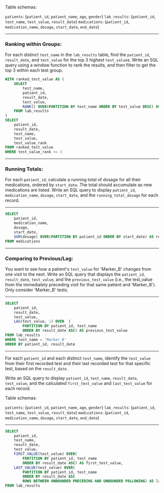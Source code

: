 Table schemas:

`patients`: (`patient_id`, `patient_name`, `age`, `gender`)
`lab_results`: (`patient_id`, `test_name`, `test_value`, `result_date`)
`medications`: (`patient_id`, `medication_name`, `dosage`, `start_date`, `end_date`)

---

### Ranking within Groups:
For each distinct `test_name` in the `lab_results` table, find the `patient_id`, `result_date`, and `test_value` for the top 3 highest `test_value`s.
Write an SQL query using a window function to rank the results, and then filter to get the top 3 within each test group.

```sql
WITH ranked_test_value AS (
    SELECT 
        test_name, 
        patient_id,
        result_date,
        test_value,
        RANK() OVER(PARTITION BY test_name ORDER BY test_value DESC) AS test_value_rank
    FROM lab_results
)
SELECT 
    patient_id,
    result_date,
    test_name,
    test_value,
    test_value_rank
FROM ranked_test_value
WHERE test_value_rank <= 3
```

---

### Running Totals:
For each `patient_id`, calculate a running total of dosage for all their medications, ordered by `start_date`. The total should accumulate as new medications are listed.
Write an SQL query to display `patient_id`, `medication_name`, `dosage`, `start_date`, and the `running_total_dosage` for each record.

---

```sql
SELECT
    patient_id,
    medication_name,
    dosage,
    start_date,
    SUM(dosage) OVER(PARTITION BY patient_id ORDER BY start_date) AS running_total_dosage
FROM medications
```

---

### Comparing to Previous/Lag:
You want to see how a patient's `test_value` for 'Marker_B' changes from one visit to the next.
Write an SQL query that displays the `patient_id`, `result_date`, `test_value`, and the `previous_test_value` (i.e., the test_value from the immediately preceding visit for that same patient and 'Marker_B'). Only consider 'Marker_B' tests.

---

```sql
SELECT
    patient_id,
    result_date,
    test_value, 
    LAG(test_value, 1) OVER  (
        PARTITION BY patient_id, test_name
        ORDER BY result_date ASC) AS previous_test_value
FROM lab_results
WHERE test_name = 'Marker_B'
ORDER BY patient_id, result_date
```

---

For each `patient_id` and each distinct `test_name`, identify the `test_value` from their first recorded test and their last recorded test for that specific test, based on the `result_date`.

Write an SQL query to display `patient_id`, `test_name`, `result_date`, `test_value`, and the calculated `first_test_value` and `last_test_value` for each record.

Table schemas:

`patients`: (`patient_id`, `patient_name`, `age`, `gender`)
`lab_results`: (`patient_id`, `test_name`, `test_value`, `result_date`)
`medications`: (`patient_id`, `medication_name`, `dosage`, `start_date`, `end_date`)

---

```sql
SELECT
    patient_id,
    test_name,
    result_date,
    test_value,
    FIRST_VALUE(test_value) OVER(
        PARTITION BY patient_id, test_name
        ORDER BY result_date ASC) AS first_test_value,
    LAST_VALUE(test_value) OVER(
        PARTITION BY patient_id, test_name
        ORDER BY result_date ASC
        ROWS BETWEEN UNBOUNDED PRECEDING AND UNBOUNDED FOLLOWING) AS last_test_value
FROM lab_results
```